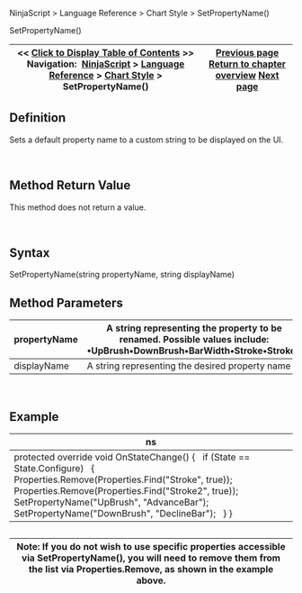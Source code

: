 ﻿


NinjaScript \> Language Reference \> Chart Style \> SetPropertyName()






















SetPropertyName()







| \<\< [Click to Display Table of Contents](setpropertyname.md) \>\> **Navigation:**     [NinjaScript](ninjascript-1.md) \> [Language Reference](language_reference_wip-1.md) \> [Chart Style](chart_style-1.md) \> SetPropertyName() | [Previous page](chartstyle_onrender-1.md) [Return to chapter overview](chart_style-1.md) [Next page](transformbrush-1.md) |
| --- | --- |











## Definition


Sets a default property name to a custom string to be displayed on the UI. 


 


## Method Return Value


This method does not return a value.


 


## Syntax
SetPropertyName(string propertyName, string displayName)


## 


## 


## Method Parameters




| propertyName | A string representing the property to be renamed. Possible values include: •UpBrush•DownBrush•BarWidth•Stroke•Stroke2 |
| --- | --- |
| displayName | A string representing the desired property name |



 


## 


## Example




| ns |
| --- |
| protected override void OnStateChange() {    if (State \=\= State.Configure)    {        Properties.Remove(Properties.Find("Stroke", true));        Properties.Remove(Properties.Find("Stroke2", true));          SetPropertyName("UpBrush", "AdvanceBar");        SetPropertyName("DownBrush", "DeclineBar");    } } |



## 


## 




| Note: If you do not wish to use specific properties accessible via SetPropertyName(), you will need to remove them from the list via Properties.Remove, as shown in the example above. |
| --- |









